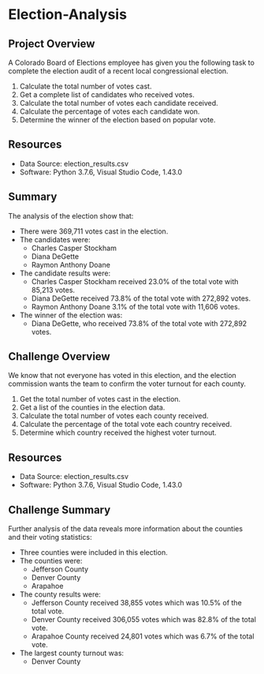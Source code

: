 # Election-Analysis

## Project Overview
A Colorado Board of Elections employee has given you the following task to complete the election audit of a recent local congressional election.

1. Calculate the total number of votes cast.
2. Get a complete list of candidates who received votes.
3. Calculate the total number of votes each candidate received.
4. Calculate the percentage of votes each candidate won.
5. Determine the winner of the election based on popular vote.

## Resources
- Data Source: election_results.csv
- Software: Python 3.7.6, Visual Studio Code, 1.43.0

## Summary
The analysis of the election show that:
- There were 369,711 votes cast in the election.
- The candidates were:
  - Charles Casper Stockham
  - Diana DeGette
  - Raymon Anthony Doane
- The candidate results were:
  - Charles Casper Stockham received 23.0% of the total vote with 85,213 votes.
  - Diana DeGette received 73.8% of the total vote with 272,892 votes.
  - Raymon Anthony Doane 3.1% of the total vote with 11,606 votes.
- The winner of the election was:
  - Diana DeGette, who received 73.8% of the total vote with 272,892 votes.

## Challenge Overview
We know that not everyone has voted in this election, and the election commission wants the team to confirm the voter turnout for each county.

1. Get the total number of votes cast in the election.
2. Get a list of the counties in the election data.
3. Calculate the total number of votes each county received.
4. Calculate the percentage of the total vote each country received.
5. Determine which country received the highest voter turnout.

## Resources
- Data Source: election_results.csv
- Software: Python 3.7.6, Visual Studio Code, 1.43.0

## Challenge Summary
Further analysis of the data reveals more information about the counties and their voting statistics:
- Three counties were included in this election.
- The counties were:
  - Jefferson County
  - Denver County
  - Arapahoe
- The county results were:
  - Jefferson County received 38,855 votes which was 10.5% of the total vote.
  - Denver County received 306,055 votes which was 82.8% of the total vote.
  - Arapahoe County received 24,801 votes which was 6.7% of the total vote.
- The largest county turnout was:
  - Denver County
